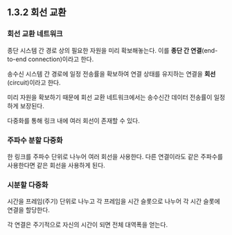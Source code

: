 ## 1.3.2 회선 교환

### 회선 교환 네트워크

종단 시스템 간 경로 상의 필요한 자원을 미리 확보해놓는다. 이를 **종단 간 연결**(end-to-end connection)이라고 한다.

송수신 시스템 간 경로에 일정 전송률을 확보하여 연결 상태를 유지하는 연결을 **회선**(circuit)이라고 한다.

미리 자원을 확보하기 때문에 회선 교환 네트워크에서는 송수신간 데이터 전송률이 일정하게 보장된다.

다중화를 통해 링크 내에 여러 회선이 존재할 수 있다.

### 주파수 분할 다중화

한 링크를 주파수 단위로 나누어 여러 회선을 사용한다. 다른 연결이라도 같은 주파수를 사용한다면 같은 회선을 사용하게 된다.

### 시분할 다중화

시간을 프레임(주기) 단위로 나누고 각 프레임을 시간 슬롯으로 나누어 각 시간 슬롯에 연결을 할당한다.

각 연결은 주기적으로 자신의 시간이 되면 전체 대역폭을 얻는다.

